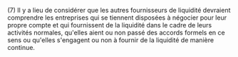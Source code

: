 (7) Il y a lieu de considérer que les autres fournisseurs de liquidité devraient comprendre les entreprises qui se tiennent disposées à négocier pour leur propre compte et qui fournissent de la liquidité dans le cadre de leurs activités normales, qu'elles aient ou non passé des accords formels en ce sens ou qu'elles s'engagent ou non à fournir de la liquidité de manière continue.